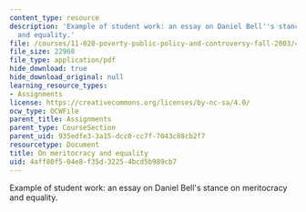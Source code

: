 ```yaml
---
content_type: resource
description: 'Example of student work: an essay on Daniel Bell''s stance on meritocracy
  and equality.'
file: /courses/11-020-poverty-public-policy-and-controversy-fall-2003/4aff80f504e8f35d32254bcd5b989cb7_bell_paper.pdf
file_size: 22968
file_type: application/pdf
hide_download: true
hide_download_original: null
learning_resource_types:
- Assignments
license: https://creativecommons.org/licenses/by-nc-sa/4.0/
ocw_type: OCWFile
parent_title: Assignments
parent_type: CourseSection
parent_uid: 935edfe3-3a15-dcc0-cc7f-7043c88cb2f7
resourcetype: Document
title: On meritocracy and equality
uid: 4aff80f5-04e8-f35d-3225-4bcd5b989cb7
---
```

Example of student work: an essay on Daniel Bell's stance on meritocracy and equality.
